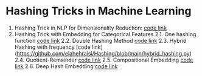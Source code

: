 # Hashing Tricks in Machine Learning
1. Hashing Trick in NLP for Dimensionality Reduction: [code link](https://github.com/elahehraisi/Hashing/blob/main/hashing_nlp.py)
2. Hashing Trick with Embedding for Categorical Features
   2.1. One hashing function [code link](https://github.com/elahehraisi/Hashing/blob/main/hashing_embedding_one_hash.py)
   2.2. Double Hashing Method [code link](https://github.com/elahehraisi/Hashing/blob/main/double_hashing.py)
   2.3. Hybrid Hashing with frequency [code link] (https://github.com/elahehraisi/Hashing/blob/main/hybrid_hashing.py)
   2.4. Quotient-Remainder [code link](https://github.com/elahehraisi/Hashing/blob/main/Quotient-Remainder.py)
   2.5. Compositional Embedding [code link](https://github.com/elahehraisi/Hashing/blob/main/compositional_embedding.py)
   2.6. Deep Hash Embedding [code link](https://github.com/elahehraisi/Hashing/blob/main/DHE.py)
   



